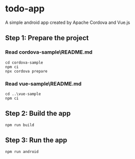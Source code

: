 # todo-app
A simple android app created by Apache Cordova and Vue.js

## Step 1: Prepare the project

### Read cordova-sample\README.md
```
cd cordova-sample
npm ci
npx cordova prepare
```

### Read vue-sample\README.md
```
cd ..\vue-sample
npm ci
```

## Step 2: Build the app
```
npm run build
```

## Step 3: Run the app
```
npm run android
```
